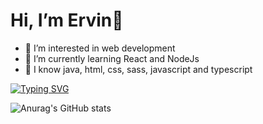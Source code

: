 #  Hi, I’m Ervin👋
- 👀 I’m interested in web development
- 🌱 I’m currently learning React and NodeJs
- 📖 I know java, html, css, sass, javascript and typescript

[![Typing SVG](https://readme-typing-svg.herokuapp.com?size=30&duration=3000&color=77F711&background=000000B3&center=true&vCenter=true&width=500&lines=I'm+19yrs+old;Hates+school;Loves+to+study+programming)](https://git.io/typing-svg)

![Anurag's GitHub stats](https://github-readme-stats.vercel.app/api?username=pangilinanervin22&show_icons=true&hide=prs,contribs&line_height=35&count_private=true&include_all_commits=flase&theme=vision-friendly-dark)

